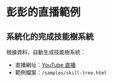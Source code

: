 # 彭彭的直播範例

## 系統化的完成技能樹系統

根據資料，自動生成技能樹系統：

- 直播網址：[YouTube 直播](https://www.youtube.com/watch?v=tAKoBulUArg)
- 範例檔案：`/samples/skill-tree.html`
